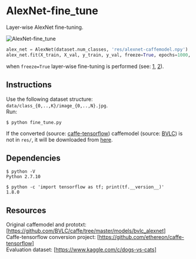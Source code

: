 # AlexNet-fine_tune

Layer-wise AlexNet fine-tuning.

![AlexNet-fine_tune](./res/alexnet-fine_tune.gif)

```python
alex_net = AlexNet(dataset.num_classes, 'res/alexnet-caffemodel.npy')
alex_net.fit(X_train, X_val, y_train, y_val, freeze=True, epochs=1000, lr=0.001)
```
when ```freeze=True``` layer-wise fine-tuning is performed (see: [1](https://ieeexplore.ieee.org/abstract/document/7426826/), [2](https://github.com/duggalrahul/AlexNet-Experiments-Keras)).

## Instructions
Use the following dataset structure: ```data/class_{0,..,K}/image_{0,..,N}.jpg```.  
Run:
```console
$ python fine_tune.py
```
If the converted (source: [caffe-tensorflow](https://github.com/ethereon/caffe-tensorflow)) caffemodel (source: [BVLC](https://github.com/BVLC/caffe/tree/master/models/bvlc_alexnet))
is not in ```res/```, it will be downloaded from
[here](https://www.dropbox.com/s/ekgz9jtj1ybtxmj/alexnet-caffemodel.npy?dl=1).

## Dependencies
```console
$ python -V
Python 2.7.10
```

```console
$ python -c 'import tensorflow as tf; print(tf.__version__)'
1.8.0
```

## Resources
Original caffemodel and prototxt: [https://github.com/BVLC/caffe/tree/master/models/bvlc_alexnet]  
Caffe-tensorflow conversion project: [https://github.com/ethereon/caffe-tensorflow]  
Evaluation dataset: [https://www.kaggle.com/c/dogs-vs-cats]
